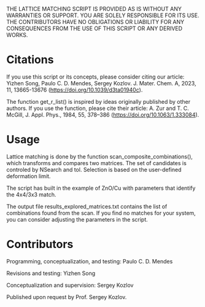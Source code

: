 THE LATTICE MATCHING SCRIPT IS PROVIDED AS IS WITHOUT ANY WARRANTIES OR SUPPORT. YOU ARE SOLELY RESPONSIBLE FOR ITS USE.
THE CONTRIBUTORS HAVE NO OBLIGATIONS OR LIABILITY FOR ANY CONSEQUENCES FROM THE USE OF THIS SCRIPT OR ANY DERIVED WORKS.

# Citations

If you use this script or its concepts, please consider citing our article: 
Yizhen Song, Paulo C. D. Mendes, Sergey Kozlov. J. Mater. Chem. A, 2023, 11, 13665-13676 (https://doi.org/10.1039/d3ta01940c).

The function get_r_list() is inspired by ideas originally published by other authors. If you use the function, please cite their article:
A. Zur and T. C. McGill, J. Appl. Phys., 1984, 55, 378–386 (https://doi.org/10.1063/1.333084).

# Usage

Lattice matching is done by the function scan_composite_combinations(), which transforms and compares two matrices.
The set of candidates is controled by NSearch and tol. Selection is based on the user-defined deformation limit. 

The script has built in the example of ZnO/Cu with parameters that identify the 4x4/3x3 match. 

The output file results_explored_matrices.txt contains the list of combinations found from the scan. 
If you find no matches for your system, you can consider adjusting the parameters in the script.

# Contributors

Programming, conceptualization, and testing: Paulo C. D. Mendes

Revisions and testing: Yizhen Song

Conceptualization and supervision: Sergey Kozlov

Published upon request by Prof. Sergey Kozlov.
